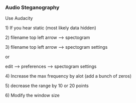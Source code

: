 ### Audio Steganography

Use Audacity



1\) If you hear static \(most likely data hidden\)



2\) filename top left arrow --&gt; spectogram



3\) filename top left arrow --&gt; spectogram settings



or



edit --&gt; preferences --&gt; spectogram settings



4\) Increase the max frequency by alot \(add a bunch of zeros\)



5\) decrease the range by 10 or 20 points



6\) Modify the window size



